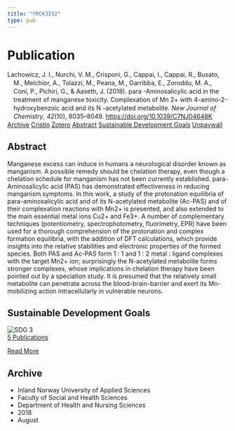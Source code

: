 ```yaml
---
title: "YRCK3IS2"
type: pub
---
```

<h1>Publication</h1>
<article id="csl-bib-container-YRCK3IS2" class="csl-bib-container">
  <div class="csl-bib-body" style="line-height: 1.35; padding-left: 1em; text-indent:-1em;">
  <div class="csl-entry">Lachowicz, J. I., Nurchi, V. M., Crisponi, G., Cappai, I., Cappai, R., Busato, M., Melchior, A., Tolazzi, M., Peana, M., Garribba, E., Zoroddu, M. A., Coni, P., Pichiri, G., &amp; Aaseth, J. (2018). para -Aminosalicylic acid in the treatment of manganese toxicity. Complexation of Mn 2+ with 4-amino-2-hydroxybenzoic acid and its N -acetylated metabolite. <i>New Journal of Chemistry</i>, <i>42</i>(10), 8035&#x2013;8049. <a href="https://doi.org/10.1039/C7NJ04648K">https://doi.org/10.1039/C7NJ04648K</a></div>
</div>
  <div class="csl-bib-buttons">
    <a href="#taxonomy-article-YRCK3IS2" class="csl-bib-button">Archive</a>
    <a href="https://app.cristin.no/results/show.jsf?id=1604703" alt="Cristin URL" class="csl-bib-button">Cristin</a>
    <a href="http://zotero.org/groups/5402882/items/YRCK3IS2" alt="Zotero URL" class="csl-bib-button">Zotero</a>
    <a href="#abstract-article-YRCK3IS2" class="csl-bib-button">Abstract</a>
    <a href="#sdg-article-YRCK3IS2" class="csl-bib-button">Sustainable Development Goals</a>
    <a href="https://air.uniud.it/bitstream/11390/1144421/1/PAS_revised.pdf" class="csl-bib-button">Unpaywall</a>
  </div>
  <div id="csl-bib-meta-container-YRCK3IS2"></div>
</article>
<div id="csl-bib-meta-YRCK3IS2" class="csl-bib-meta">
  <article id="abstract-article-YRCK3IS2" class="abstract-article">
    <h1>Abstract</h1>
    Manganese excess can induce in humans a neurological disorder known as manganism. A possible remedy should be chelation therapy, even though a chelation schedule for manganism has not been currently established. para-Aminosalicylic acid (PAS) has demonstrated effectiveness in reducing manganism symptoms. In this work, a study of the protonation equilibria of para-aminosalicylic acid and of its N-acetylated metabolite (Ac-PAS) and of their complexation reactions with Mn2+ is presented, and also extended to the main essential metal ions Cu2+ and Fe3+. A number of complementary techniques (potentiometry, spectrophotometry, fluorimetry, EPR) have been used for a thorough comprehension of the protonation and complex formation equilibria, with the addition of DFT calculations, which provide insights into the relative stabilities and electronic properties of the formed species. Both PAS and Ac-PAS form 1 : 1 and 1 : 2 metal : ligand complexes with the target Mn2+ ion; surprisingly the N-acetylated metabolite forms stronger complexes, whose implications in chelation therapy have been pointed out by a speciation study. It is presumed that the relatively small metabolite can penetrate across the blood-brain-barrier and exert its Mn-mobilizing action intracellularly in vulnerable neurons.
  </article>
  <article id="sdg-article-YRCK3IS2" class="sdg-article">
    <h1>Sustainable Development Goals</h1>
    <div class="sdg-container"><div id="sdg3" class="sdg"> <img src="{{< params subfolder >}}images/sdg/sdg03_en.png" class="image" alt="SDG 3"> <div class="sdg-overlay"> <a href="{{< params subfolder >}}en/archive/?sdg=3#archive" class="sdg-publication-count"><span>5</span> Publications</a> <p><a href="https://sdgs.un.org/goals/goal3" class="sdg-read-more">Read More</a></p> </div> </div></div>
  </article>
  <article id="taxonomy-article-YRCK3IS2" class="taxonomy-article">
    <h1>Archive</h1>
    <ul>
      <li>Inland Norway University of Applied Sciences</li>
      <li>Faculty of Social and Health Sciences</li>
      <li>Department of Health and Nursing Sciences</li>
      <li>2018</li>
      <li>August</li>
    </ul>
  </article>
</div>
